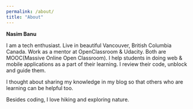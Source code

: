 ```yaml
---
permalink: /about/
title: "About"
---
```


**Nasim Banu**

I am a tech enthusiast. Live in beautiful Vancouver, British Columbia Canada. Work as a mentor at OpenClassroom & Udacity. Both are MOOC(Massive Online Open Classroom). I help students in doing web & mobile applications as a part of their learning. I review their code, unblock and guide them.

I thought about sharing my knowledge in my blog so that others who are learning can be helpful too.

Besides coding, I love hiking and exploring nature.
